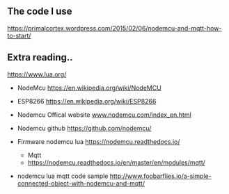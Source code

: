 ## The code I use

  https://primalcortex.wordpress.com/2015/02/06/nodemcu-and-mqtt-how-to-start/

## Extra reading..

  https://www.lua.org/

- NodeMcu
  https://en.wikipedia.org/wiki/NodeMCU
  
- ESP8266
  https://en.wikipedia.org/wiki/ESP8266
  
- Nodemcu Offical website
  www.nodemcu.com/index_en.html

- Nodemcu github
  https://github.com/nodemcu/

- Firmware nodemcu lua
  https://nodemcu.readthedocs.io/
    - Mqtt
    - https://nodemcu.readthedocs.io/en/master/en/modules/mqtt/

- nodemcu lua mqtt code sample
  http://www.foobarflies.io/a-simple-connected-object-with-nodemcu-and-mqtt/
